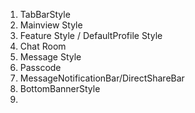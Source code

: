 1. TabBarStyle
2. Mainview Style
3. Feature Style / DefaultProfile Style
4. Chat Room
5. Message Style
6. Passcode
7. MessageNotificationBar/DirectShareBar
8. BottomBannerStyle
9.
